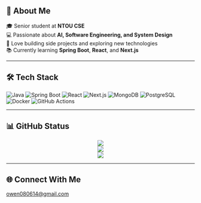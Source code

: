 ## 💫 About Me
🎓 Senior student at **NTOU CSE**  
💻 Passionate about **AI, Software Engineering, and System Design**  
🚀 Love building side projects and exploring new technologies  
📚 Currently learning **Spring Boot**, **React**, and **Next.js**

---

## 🛠 Tech Stack
![Java](https://img.shields.io/badge/Java-ED8B00?style=for-the-badge&logo=openjdk&logoColor=white)
![Spring Boot](https://img.shields.io/badge/Spring%20Boot-6DB33F?style=for-the-badge&logo=springboot&logoColor=white)
![React](https://img.shields.io/badge/React-20232A?style=for-the-badge&logo=react&logoColor=61DAFB)
![Next.js](https://img.shields.io/badge/Next.js-000000?style=for-the-badge&logo=nextdotjs&logoColor=white)
![MongoDB](https://img.shields.io/badge/MongoDB-4EA94B?style=for-the-badge&logo=mongodb&logoColor=white)
![PostgreSQL](https://img.shields.io/badge/PostgreSQL-316192?style=for-the-badge&logo=postgresql&logoColor=white)
![Docker](https://img.shields.io/badge/Docker-2496ED?style=for-the-badge&logo=docker&logoColor=white)
![GitHub Actions](https://img.shields.io/badge/GitHub%20Actions-2088FF?style=for-the-badge&logo=githubactions&logoColor=white)

---

## 📊 GitHub Status

<div align="center">

![](https://github-readme-stats.vercel.app/api?username=owen0806&show_icons=true&include_all_commits=true&count_private=true&theme=tokyonight&hide_border=true)<br/>
![](https://github-readme-streak-stats.herokuapp.com/?user=owen0806&theme=tokyonight&hide_border=true)<br/>
![](https://github-readme-stats.vercel.app/api/top-langs/?username=owen0806&theme=tokyonight&hide_border=true&layout=compact)

</div>


---

## 🌐 Connect With Me
owen080614@gmail.com
